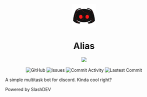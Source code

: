 <p align="center">
    <img width="15%" src="./img/logo.png">
    <h1 align="center">Alias</h1>
</p>
<a href="https://github.com/SlashDEV9" style="text-decoration: none"><p align="center">
    <img src="https://img.shields.io/badge/SlashDEV-alias-red?logo=javascript&logoColor=red">
</p></a>
<a href="https://github.com/zer0code9/alias" style="text-decoration: none"><p align="center">
    <img alt="GitHub" src="https://img.shields.io/github/license/zer0code9/alias?logo=github">
    <img alt="Issues" src="https://img.shields.io/github/issues/zer0code9/alias?logo=github">
    <img alt="Commit Activity" src="https://img.shields.io/github/commit-activity/m/zer0code9/alias?label=activity&logo=github">
    <img alt="Lastest Commit" src="https://img.shields.io/github/last-commit/zer0code9/alias?label=commit&logo=github">
</p></a>

A simple multitask bot for discord. Kinda cool right?

Powered by SlashDEV